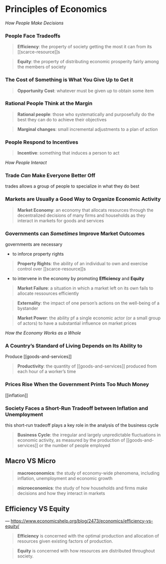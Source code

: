# Principles of Economics

_How People Make Decisions_

### People Face Tradeoffs

> **Efficiency**: the property of society getting the most it can from its [[scarce-resource]]s

> **Equity**: the property of distributing economic prosperity fairly among the members of society

### The Cost of Something is What You Give Up to Get it

> **Opportunity Cost**: whatever must be given up to obtain some item

### Rational People Think at the Margin

> **Rational people**: those who systematically and purposefully do the best they can do to achieve their objectives

> **Marginal changes**: small incremental adjustments to a plan of action

### People Respond to Incentives

> **Incentive**: something that induces a person to act

_How People Interact_

### Trade _Can_ Make Everyone Better Off

trades allows a group of people to specialize in what they do best

### Markets are Usually a Good Way to Organize Economic Activity

> **Market Economy**: an economy that allocats resources through the decentralized decisions of many firms and households as they interact in markets for goods and services

### Governments can _Sometimes_ Improve Market Outcomes

governments are necessary

- to inforce property rights

> **Property Rights**: the ability of an individual to own and exercise control over [[scarce-resource]]s

- to intervene in the economy by promoting **Efficiency** and **Equity**

> **Market Failure**: a situation in which a market left on its own fails to allocate ressources efficiently

> **Externality**: the impact of one person’s actions on the well-being of a bystander

> **Market Power**: the ability pf a single economic actor (or a small group of actors) to have a substantial influence on market prices

_How the Economy Works as a Whole_

### A Country’s Standard of Living Depends on Its Ability to

Produce [[goods-and-services]]

> **Productivity**: the quantity of [[goods-and-services]] produced from each hour of a worker’s time

### Prices Rise When the Government Prints Too Much Money

[[inflation]]

### Society Faces a Short-Run Tradeoff between Inflation and Unemployment

this short-run tradeoff plays a key role in the analysis of the business cycle

> **Business Cycle**: the irregular and largely unpredictable fluctuations in economic activity, as measured by the production of [[goods-and-services]] or the number of people employed

## Macro VS Micro

> **macroeconomics**: the study of economy-wide phenomena, including inflation, unemployment and economic growth

> **microeconomics**: the study of how households and firms make decisions and how they interact in markets

## Efficiency VS Equity

&mdash; <https://www.economicshelp.org/blog/2473/economics/efficiency-vs-equity/>

> **Efficiency** is concerned with the optimal production and allocation of resources given existing factors of production.

> **Equity** is concerned with how resources are distributed throughout society.
